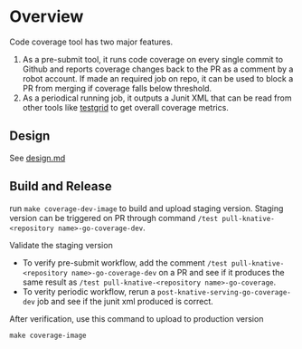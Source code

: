 # Overview

Code coverage tool has two major features.

1. As a pre-submit tool, it runs code coverage on every single commit to Github and reports coverage changes back to the PR as a comment by a robot account. If made an required job on repo, it can be used to block a PR from merging if coverage falls below threshold.
1. As a periodical running job, it outputs a Junit XML that can be read from other tools like [testgrid](http://testgrid.knative.dev/serving#coverage) to get overall coverage metrics.

## Design

See [design.md](design.md)

## Build and Release

run `make coverage-dev-image` to build and upload staging version.
Staging version can be triggered on PR through command
`/test pull-knative-<repository name>-go-coverage-dev`.

Validate the staging version

- To verify pre-submit workflow, add the comment `/test pull-knative-<repository name>-go-coverage-dev` on a PR and see if it produces the same result as `/test pull-knative-<repository name>-go-coverage`.
- To verity periodic workflow, rerun a `post-knative-serving-go-coverage-dev` job and see if the junit xml produced is correct.

After verification, use this command to upload to production version

`make coverage-image`
